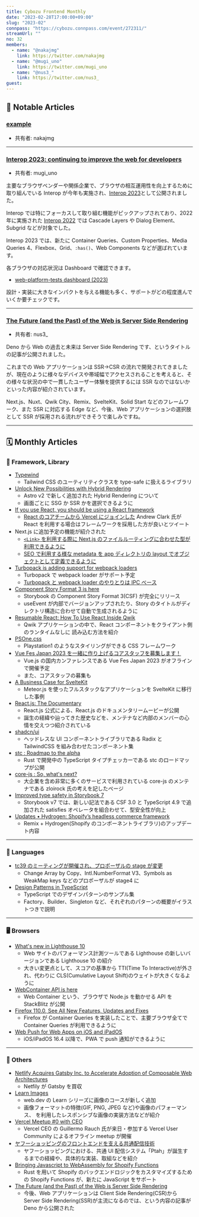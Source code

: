 ```yaml
---
title: Cybozu Frontend Monthly
date: "2023-02-28T17:00:00+09:00"
slug: "2023-02"
connpass: "https://cybozu.connpass.com/event/272311/"
streamUrl: ""
no: 32
members:
  - name: "@nakajmg"
    link: https://twitter.com/nakajmg
  - name: "@mugi_uno"
    link: https://twitter.com/mugi_uno
  - name: "@nus3_"
    link: https://twitter.com/nus3_
guest:
---
```


## 👀 Notable Articles

### [example](https://example.com/)

- 共有者: nakajmg

---

### [Interop 2023: continuing to improve the web for developers](https://web.dev/interop-2023/)

- 共有者: mugi_uno

主要なブラウザベンダーや関係企業で、ブラウザの相互運用性を向上するために取り組んでいる Interop が今年も実施され、[Interop 2023](https://web.dev/interop-2023/)として公開されました。

Interop では特にフォーカスして取り組む機能がピックアップされており、2022 年に実施された [Interop 2022](https://web.dev/interop-2022/) では Cascade Layers や Dialog Element、Subgrid などが対象でした。

Interop 2023 では、新たに Container Queries、Custom Properties、Media Queries 4、Flexbox、Grid、`:has()`、Web Components などが選ばれています。

各ブラウザの対応状況は Dashboard で確認できます。

- [web-platform-tests dashboard (2023)](https://wpt.fyi/interop-2023)

設計・実装に大きなインパクトを与える機能も多く、サポートがどの程度進んでいくか要チェックです。

---

### [The Future (and the Past) of the Web is Server Side Rendering](https://deno.com/blog/the-future-and-past-is-server-side-rendering)

- 共有者: nus3\_

Deno から Web の過去と未来は Server Side Rendering です、というタイトルの記事が公開されました。

これまでの Web アプリケーションは SSR→CSR の流れで開発されてきましたが、現在のように様々なデバイスや帯域幅でアクセスされることを考えると、その様々な状況の中で一貫したユーザー体験を提供するには SSR なのではないかといった内容が紹介されています。

Next.js、Nuxt、Qwik City、Remix、SvelteKit、Solid Start などのフレームワーク、また SSR に対応する Edge など、今後、Web アプリケーションの選択肢として SSR が採用される流れができそうで楽しみですね。

---

## 🗓 Monthly Articles

### 📖 Framework, Library

- [Typewind](https://typewind.vercel.app/)
  - Tailwind CSS のユーティリティクラスを type-safe に扱えるライブラリ
- [Unlock New Possibilities with Hybrid Rendering](https://astro.build/blog/hybrid-rendering/)
  - Astro v2 で新しく追加された Hybrid Rendering について
  - 画面ごとに SSG か SSR かを選択できるように
- [If you use React, you should be using a React framework](https://twitter.com/acdlite/status/1617611126514266112?ref_src=twsrc%5Etfw%7Ctwcamp%5Etweetembed%7Ctwterm%5E1617611126514266112%7Ctwgr%5Ebf73e4c422ba2f353af1bb814ca43c50fe756061%7Ctwcon%5Es1_&ref_url=https%3A%2F%2Fembed.zenn.studio%2Ftweetzenn-embedded__110a61077c474)
  - [React のコアチームから Vercel にジョインした](https://twitter.com/acdlite/status/1623353741750546439?ref_src=twsrc%5Etfw%7Ctwcamp%5Etweetembed%7Ctwterm%5E1623353741750546439%7Ctwgr%5Ea10aa2652eb5338140144b4e2368e5a116903c3c%7Ctwcon%5Es1_&ref_url=https%3A%2F%2Fembed.zenn.studio%2Ftweetzenn-embedded__b85b3d1ed1205) Andrew Clark 氏が React を利用する場合はフレームワークを採用した方が良いとツイート
- Next.js に追加予定の機能が紹介された
  - [`<Link>` を利用する際に Next.js のファイルルーティングに合わせた型が利用できるように](https://twitter.com/shuding_/status/1620137501192253440?ref_src=twsrc%5Etfw%7Ctwcamp%5Etweetembed%7Ctwterm%5E1620137501192253440%7Ctwgr%5E61dedb876001b71ee597887389c0a15890740102%7Ctwcon%5Es1_&ref_url=https%3A%2F%2Fembed.zenn.studio%2Ftweetzenn-embedded__3d5addf4ef942)
  - [SEO で利用する様な metadata を app ディレクトリの layout でオブジェクトとして定義できるように](https://twitter.com/leeerob/status/1619743437577912321?ref_src=twsrc%5Etfw%7Ctwcamp%5Etweetembed%7Ctwterm%5E1619743437577912321%7Ctwgr%5E88fed5d2870e673a1af210f2d623454dd0afc5ef%7Ctwcon%5Es1_&ref_url=https%3A%2F%2Fembed.zenn.studio%2Ftweetzenn-embedded__118a1ff5ef45e)
- [Turbopack is adding support for webpack loaders](https://twitter.com/jaredpalmer/status/1619071988181651456?ref_src=twsrc%5Etfw%7Ctwcamp%5Etweetembed%7Ctwterm%5E1619071988181651456%7Ctwgr%5E7c3e3d09299f6f455c0c2f4b20f14c8c33b8e411%7Ctwcon%5Es1_&ref_url=https%3A%2F%2Fembed.zenn.studio%2Ftweetzenn-embedded__7ed8bdbebb481)
  - Turbopack で webpack loader がサポート予定
  - [Turbopack と webpack loader のやりとりは IPC ベース](https://twitter.com/jaredpalmer/status/1619074649630842880)
- [Component Story Format 3 is here](https://storybook.js.org/blog/storybook-csf3-is-here/)
  - Storybook の Component Story Format 3(CSF) が完全にリリース
  - useEvent が内部でバージョンアップされたり、Story のタイトルがディレクトリ構造に合わせて自動で生成されるように
- [Resumable React: How To Use React Inside Qwik](https://www.builder.io/blog/resumable-react-how-to-use-react-inside-qwik)
  - Qwik アプリケーションの中で、React コンポーネントをクライアント側のランタイムなしに 読み込む方法を紹介
- [PSOne.css](https://micah5.github.io/PSone.css/)
  - Playstation1 のようなスタイリングができる CSS フレームワーク
- [Vue Fes Japan 2023 を一緒に作り上げるコアスタッフを募集します！](https://note.com/448jp/n/nc7d8b591d557)
  - Vue.js の国内カンファレンスである Vue Fes Japan 2023 がオフラインで開催予定
  - また、コアスタッフの募集も
- [A Business Case for SvelteKit](https://elliscs.hashnode.dev/a-business-case-for-sveltekit)
  - Meteor.js を使ったフルスタックなアプリケーションを SvelteKit に移行した事例
- [React.js: The Documentary](https://youtu.be/8pDqJVdNa44)
  - React.js 公式による、React.js のドキュメンタリームービーが公開
  - 誕生の経緯や辿ってきた歴史などを、メンテナなど内部のメンバーの心情を交えつつ紹介されている
- [shadcn/ui](https://github.com/shadcn/ui)
  - ヘッドレスな UI コンポーネントライブラリである Radix と TailwindCSS を組み合わせたコンポーネント集
- [stc : Roadmap to the alpha](https://stc.dudy.dev/docs/roadmap)
  - Rust で開発中の TypeScript タイプチェッカーである stc のロードマップが公開
- [core-js : So, what's next?](https://github.com/zloirock/core-js/blob/65e806202f68e751016d76a27b9a6bef89d2bf16/docs/2023-02-14-so-whats-next.md)
  - 大企業を含め非常に多くのサービスで利用されている core-js のメンテナである zloirock 氏の考えを記したページ
- [Improved type safety in Storybook 7](https://storybook.js.org/blog/improved-type-safety-in-storybook-7/)
  - Storybook v7 では、新しい記法である CSF 3.0 と TypeScript 4.9 で追加された satisfies オペレータを組合わせて、型安全性が向上
- [Updates • Hydrogen: Shopify’s headless commerce framework](https://hydrogen.shopify.dev/updates)
  - Remix + Hydrogen(Shopify のコンポーネントライブラリ)のアップデート内容

---

### 💬 Languages

- [tc39 のミーティングが開催され、プロポーザルの stage が変更](https://twitter.com/robpalmer2/status/1621234674327605248?ref_src=twsrc%5Etfw%7Ctwcamp%5Etweetembed%7Ctwterm%5E1621234674327605248%7Ctwgr%5E29545b27ff7846465819cb3b532d4d04d9365e1e%7Ctwcon%5Es1_&ref_url=https%3A%2F%2Fembed.zenn.studio%2Ftweetzenn-embedded__e521c81ceddae)
  - Change Array by Copy、Intl.NumberFormat V3、Symbols as WeakMap keys などのプロポーザルが stage4 に
- [Design Patterns in TypeScript](https://refactoring.guru/design-patterns/typescript)
  - TypeScript でのデザインパターンのサンプル集
  - Factory、Builder、Singleton など、それぞれのパターンの概要がイラストつきで説明

---

### 🖥 Browsers

- [What's new in Lighthouse 10](https://developer.chrome.com/en/blog/lighthouse-10-0/)
  - Web サイトのパフォーマンス計測ツールである Lighthouse の新しいバージョンである Lighthouse 10 の紹介
  - 大きい変更点として、スコアの基準から TTI(Time To Interactive)が外され、代わりに CLS(Cumulative Layout Shift)のウェイトが大きくなるように
- [WebContainer API is here](https://blog.stackblitz.com/posts/webcontainer-api-is-here/)
  - Web Container という、ブラウザで Node.js を動かせる API を StackBlitz が公開
- [Firefox 110.0, See All New Features, Updates and Fixes](https://www.mozilla.org/en-US/firefox/110.0/releasenotes/)
  - Firefox が Container Queries を実装したことで、主要ブラウザ全てで Container Queries が利用できるように
- [Web Push for Web Apps on iOS and iPadOS](https://webkit.org/blog/13878/web-push-for-web-apps-on-ios-and-ipados/)
  - iOS/iPadOS 16.4 以降で、PWA で push 通知ができるように

---

### 🦆 Others

- [Netlify Acquires Gatsby Inc. to Accelerate Adoption of Composable Web Architectures](https://www.netlify.com/press/netlify-acquires-gatsby-inc-to-accelerate-adoption-of-composable-web-architectures/)
  - Netfily が Gatsby を買収
- [Learn Images](https://web.dev/learn-images/)
  - web.dev の Learn シリーズに画像のコースが新しく追加
  - 画像フォーマットの特徴(GIF, PNG, JPEG など)や画像のパフォーマンス、<picture> を利用したレスポンシブな画像の実装方法などが紹介
- [Vercel Meetup #0 with CEO](https://vercel.connpass.com/event/274772/)
  - Vercel CEO の Guillermo Rauch 氏が来日・参加する Vercel User Community によるオフライン meetup が開催
- [ヤフーショッピングのフロントエンドを支える共通配信技術](https://techblog.yahoo.co.jp/entry/2023020830411464/)
  - ヤフーショッピングにおける、共通 UI 配信システム「Ptah」が誕生するまでの経緯や、具体的な実装、取組などを紹介
- [Bringing Javascript to WebAssembly for Shopify Functions](https://shopify.engineering/javascript-in-webassembly-for-shopify-functions)
  - Rust を用いて Shopify のバックエンドロジックをカスタマイズするための Shopify Functions が、新たに JavaScript をサポート
- [The Future (and the Past) of the Web is Server Side Rendering](https://deno.com/blog/the-future-and-past-is-server-side-rendering)
  - 今後、Web アプリケーションは Client Side Rendering(CSR)から Server Side Rendering(SSR)が主流になるのでは、という内容の記事が Deno から公開された
